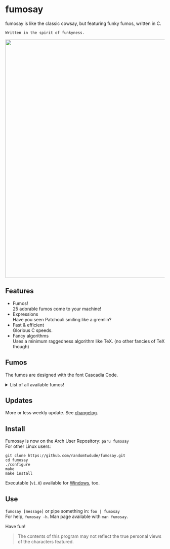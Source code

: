# fumosay
fumosay is like the classic cowsay, but featuring funky fumos, written in C.

```
Written in the spirit of funkyness.
```

<img src="https://github.com/randomtwdude/fumosay/assets/105645765/2375b4d5-abe7-47ef-97c7-2fedc9ba84a9" width=750>

## Features
- Fumos!<br>
  25 adorable fumos come to your machine!
- Expressions<br>
  Have you seen Patchouli smiling like a gremlin?
- Fast & efficient<br>
  Glorious C speeds.
- Fancy algorithms<br>
  Uses a minimum raggedness algorithm like TeX. (no other fancies of TeX though)

## Fumos
The fumos are designed with the font Cascadia Code.

<details>
  <summary>List of all available fumos!</summary>

  - Hakurei Reimu
  - Patchouli Knowledge
  - Kirisame Marisa
  - Flandre Scarlet
  - Yorigami Joon
  - Komeiji Koishi
  - Houraisan Kaguya
  - Fujiwara no Mokou
  - Saigyouji Yuyuko
  - Konpaku Youmu
  - Remilia Scarlet
  - Kochiya Sanae
  - Inaba Tewi
  - Yakumo Yukari
  - Komeiji Satori
  - Alice Margatroid
  - Hinanawi Tenshi
  - Cirno
  - Shameimaru Aya
  - Izayoi Sakuya
  - Inu Sakuya
  - Moriya Suwako
  - Hong Meiling
  - Ibuki Suika
  - Yorigami Shion
</details>

## Updates
More or less weekly update. See [changelog](changelog.md).

## Install
Fumosay is now on the Arch User Repository: `paru fumosay`<br>
For other Linux users:
```
git clone https://github.com/randomtwdude/fumosay.git
cd fumosay
./configure
make
make install
```
Executable (`v1.0`) available for [Windows](https://github.com/randomtwdude/fumosay/releases/tag/fumo1.0w), too.

## Use
`fumosay [message]` or pipe something in: `foo | fumosay`<br>
For help, `fumosay -h`.
Man page available with `man fumosay`.

Have fun!

> The contents of this program may not reflect the true personal views of the characters featured.
